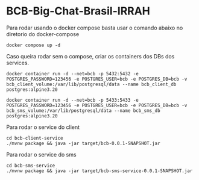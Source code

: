 # BCB-Big-Chat-Brasil-IRRAH
Para rodar usando o docker compose basta usar o comando abaixo no diretorio do docker-compose
```
docker compose up -d
```
Caso queira rodar sem o compose, criar os containers dos DBs dos services.
```
docker container run -d --net=bcb -p 5432:5432 -e POSTGRES_PASSWORD=123456 -e POSTGRES_USER=bcb -e POSTGRES_DB=bcb -v bcb_client_volume:/var/lib/postgresql/data --name bcb_client_db postgres:alpine3.20
```
```
docker container run -d --net=bcb -p 5433:5433 -e POSTGRES_PASSWORD=123456 -e POSTGRES_USER=bcb -e POSTGRES_DB=bcb -v bcb_sms_volume:/var/lib/postgresql/data --name bcb_sms_db postgres:alpine3.20
```

Para rodar o service do client
```
cd bcb-client-service
./mvnw package && java -jar target/bcb-0.0.1-SNAPSHOT.jar
```

Para rodar o service do sms
```
cd bcb-sms-service
./mvnw package && java -jar target/bcb-sms-service-0.0.1-SNAPSHOT.jar
```
